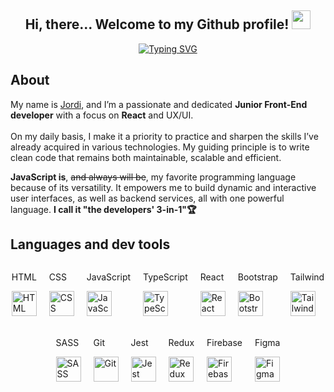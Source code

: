 <div align="center">
  
<h2> Hi, there... Welcome to my Github profile! <img src="https://github.com/abdoachhoubi/abdoachhoubi/blob/main/gifs/Hi.gif" width="30"></h2>

<p align="center">
<a href="https://git.io/typing-svg"><img src="https://readme-typing-svg.demolab.com?font=Inter+Tight&weight=500&size=44&duration=3000&pause=500&color=FFFFFF&center=true&vCenter=true&width=820&height=100&lines=I+'+m+a+Junior+Front+End+Developer+%F0%9F%A7%91%F0%9F%8F%BB%E2%80%8D%F0%9F%92%BB;Always+craving+for+new+knowladge+%F0%9F%A7%A0;(and+also+ice-cream%2C+let's+be+honest...)+%F0%9F%8D%A6" alt="Typing SVG" /></a>
</p>
</div>

<h2>About</h2>

My name is <a href="https://www.linkedin.com/in/jordi-saperas-castro/">Jordi</a>, and I’m a passionate and dedicated <b>Junior Front-End developer</b> with a focus on <b>React</b> and UX/UI. 
<br>
<br>
On my daily basis, I make it a priority to practice and sharpen the skills I’ve already acquired in various technologies. My guiding principle is to write clean code that remains both maintainable, scalable and efficient. 
<br>

<b>JavaScript is</b>, <del>and always will be</del>, my favorite programming language because of its versatility. It empowers me to build dynamic and interactive user interfaces, as well as backend services, all with one powerful language. <b>I call it "the developers' 3-in-1"🏆</b>

<h2>Languages and dev tools</h2>

<div style="display: flex; flex-wrap: wrap; justify-content: center; gap: 20px; align-items: center;">
  <div>
    <p>HTML</p>
    <a href="https://html.spec.whatwg.org/multipage/" target="_blank" rel="noreferrer">
      <img src="https://skillicons.dev/icons?i=html&theme=dark" height="40px" alt="HTML" />
    </a>
  </div>
  <div>
    <p>CSS</p>
    <a href="https://www.w3.org/Style/CSS/" target="_blank" rel="noreferrer">
      <img src="https://skillicons.dev/icons?i=css&theme=dark" height="40px" alt="CSS" />
    </a>
  </div>
  <div>
    <p>JavaScript</p>
    <a href="https://ecma-international.org/" target="_blank" rel="noreferrer">
      <img src="https://skillicons.dev/icons?i=js&theme=dark" height="40px" alt="JavaScript" />
    </a>
  </div>
  <div>
    <p>TypeScript</p>
    <a href="https://www.typescriptlang.org/" target="_blank" rel="noreferrer">
      <img src="https://skillicons.dev/icons?i=ts&theme=dark" height="40px" alt="TypeScript" />
    </a>
  </div>
  <div>
    <p>React</p>
    <a href="https://react.dev/" target="_blank" rel="noreferrer">
      <img src="https://skillicons.dev/icons?i=react&theme=dark" height="40px" alt="React" />
    </a>
  </div>
  <div>
    <p>Bootstrap</p>
    <a href="https://getbootstrap.com/" target="_blank" rel="noreferrer">
      <img src="https://skillicons.dev/icons?i=bootstrap&theme=light" height="40px" alt="Bootstrap" />
    </a>
  </div>
  <div>
    <p>Tailwind</p>
    <a href="https://tailwindcss.com/" target="_blank" rel="noreferrer">
      <img src="https://skillicons.dev/icons?i=tailwind&theme=light" height="40px" alt="Tailwind" />
    </a>
  </div>
  <div>
    <p>SASS</p>
    <a href="https://sass-lang.com/" target="_blank" rel="noreferrer">
      <img src="https://skillicons.dev/icons?i=sass&theme=dark" height="40px" alt="SASS" />
    </a>
  </div>
  <div>
    <p>Git</p>
    <a href="https://git-scm.com/" target="_blank" rel="noreferrer">
      <img src="https://skillicons.dev/icons?i=git&theme=dark" height="40px" alt="Git" />
    </a>
  </div>
  <div>
    <p>Jest</p>
    <a href="https://jestjs.io/es-ES/" target="_blank" rel="noreferrer">
      <img src="https://skillicons.dev/icons?i=jest&theme=dark" height="40px" alt="Jest" />
    </a>
  </div>
  <div>
    <p>Redux</p>
    <a href="https://redux.js.org/" target="_blank" rel="noreferrer">
      <img src="https://skillicons.dev/icons?i=redux&theme=light" height="40px" alt="Redux" />
    </a>
  </div>
  <div>
    <p>Firebase</p>
    <a href="https://firebase.google.com/" target="_blank" rel="noreferrer">
      <img src="https://skillicons.dev/icons?i=firebase&theme=light" height="40px" alt="Firebase" />
    </a>
  </div>
  <div>
    <p>Figma</p>
    <a href="https://www.figma.com/" target="_blank" rel="noreferrer">
      <img src="https://skillicons.dev/icons?i=figma&theme=light" height="40px" alt="Figma" />
    </a>
  </div>
</div>




<!--
**codingjordi/codingjordi** is a ✨ _special_ ✨ repository because its `README.md` (this file) appears on your GitHub profile.

Here are some ideas to get you started:

- 🔭 I’m currently working on ...
- 🌱 I’m currently learning ...
- 👯 I’m looking to collaborate on ...
- 🤔 I’m looking for help with ...
- 💬 Ask me about ...
- 📫 How to reach me: ...
- 😄 Pronouns: ...
- ⚡ Fun fact: ...
- +ç

-->

